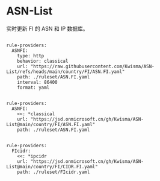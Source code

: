
# ASN-List

实时更新 FI 的 ASN 和 IP 数据库。

<pre><code class="language-javascript">
rule-providers:
  ASNFI:
    type: http
    behavior: classical
    url: "https://raw.githubusercontent.com/Kwisma/ASN-List/refs/heads/main/country/FI/ASN.FI.yaml"
    path: ./ruleset/ASN.FI.yaml
    interval: 86400
    format: yaml
</code></pre>

<pre><code class="language-javascript">
rule-providers:
  ASNFI:
    <<: *classical
    url: "https://jsd.onmicrosoft.cn/gh/Kwisma/ASN-List@main/country/FI/ASN.FI.yaml"
    path: ./ruleset/ASN.FI.yaml
</code></pre>

<pre><code class="language-javascript">
rule-providers:
  FIcidr:
    <<: *ipcidr
    url: "https://jsd.onmicrosoft.cn/gh/Kwisma/ASN-List@main/country/FI/CIDR.FI.yaml"
    path: ./ruleset/FIcidr.yaml
</code></pre>